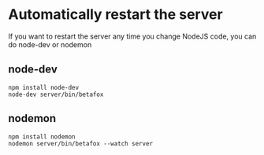 # Automatically restart the server

If you want to restart the server any time you change NodeJS code,
you can do node-dev or nodemon

## node-dev

    npm install node-dev
    node-dev server/bin/betafox

## nodemon

    npm install nodemon
    nodemon server/bin/betafox --watch server